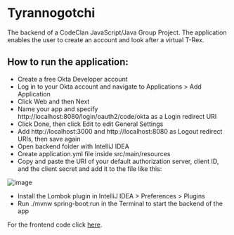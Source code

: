 # **Tyrannogotchi**

The backend of a CodeClan JavaScript/Java Group Project. The application enables the user to create an account and look after a virtual T-Rex.

## **How to run the application:**

- Create a free Okta Developer account
- Log in to your Okta account and navigate to Applications > Add Application
- Click Web and then Next
- Name your app and specify http://localhost:8080/login/oauth2/code/okta as a Login redirect URI
- Click Done, then click Edit to edit General Settings
- Add http://localhost:3000 and http://localhost:8080 as Logout redirect URIs, then save again
- Open backend folder with IntelliJ IDEA
- Create application.yml file inside src/main/resources
- Copy and paste the URI of your default authorization server, client ID, and the client secret and add it to the file like this:

![image](https://user-images.githubusercontent.com/65850945/97157176-ac08d200-176f-11eb-8569-50817a964951.png)

- Install the Lombok plugin in IntelliJ IDEA > Preferences > Plugins
- Run ./mvnw spring-boot:run in the Terminal to start the backend of the app

For the frontend code click [here](https://github.com/geczirebeka/jurassic_park_frontend).
